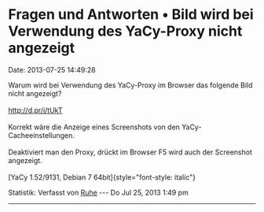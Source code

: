 Fragen und Antworten • Bild wird bei Verwendung des YaCy-Proxy nicht angezeigt
==============================================================================

Date: 2013-07-25 14:49:28

Warum wird bei Verwendung des YaCy-Proxy im Browser das folgende Bild
nicht angezeigt?\
\
<http://d.pr/i/tUkT>\
\
Korrekt wäre die Anzeige eines Screenshots von den
YaCy-Cacheeinstellungen.\
\
Deaktiviert man den Proxy, drückt im Browser F5 wird auch der Screenshot
angezeigt.\
\
[YaCy 1.52/9131, Debian 7 64bit]{style="font-style: italic"}

Statistik: Verfasst von
[Ruhe](http://forum.yacy-websuche.de/memberlist.php?mode=viewprofile&u=8953)
--- Do Jul 25, 2013 1:49 pm

------------------------------------------------------------------------
